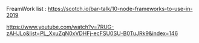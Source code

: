 FreamWork list : 
https://scotch.io/bar-talk/10-node-frameworks-to-use-in-2019




https://www.youtube.com/watch?v=7RUG-zAHJLo&list=PL_XxuZqN0xVDHFj-ecFSU0SU-B0TuJRk9&index=146